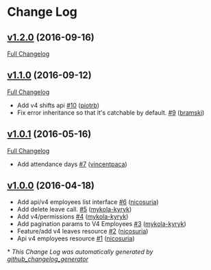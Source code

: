 # Change Log

## [v1.2.0](https://github.com/payrollhero/payroll_hero-api/tree/v1.2.0) (2016-09-16)
[Full Changelog](https://github.com/payrollhero/payroll_hero-api/compare/v1.1.0...v1.2.0)

## [v1.1.0](https://github.com/payrollhero/payroll_hero-api/tree/v1.1.0) (2016-09-12)
[Full Changelog](https://github.com/payrollhero/payroll_hero-api/compare/v1.0.1...v1.1.0)

- Add v4 shifts api [\#10](https://github.com/payrollhero/payroll_hero-api/pull/10) ([piotrb](https://github.com/piotrb))
- Fix error inheritance so that it's catchable by default. [\#9](https://github.com/payrollhero/payroll_hero-api/pull/9) ([bramski](https://github.com/bramski))

## [v1.0.1](https://github.com/payrollhero/payroll_hero-api/tree/v1.0.1) (2016-05-16)
[Full Changelog](https://github.com/payrollhero/payroll_hero-api/compare/v1.0.0...v1.0.1)

- Add attendance days [\#7](https://github.com/payrollhero/payroll_hero-api/pull/7) ([vincentpaca](https://github.com/vincentpaca))

## [v1.0.0](https://github.com/payrollhero/payroll_hero-api/tree/v1.0.0) (2016-04-18)
- Add api/v4 employees list interface [\#6](https://github.com/payrollhero/payroll_hero-api/pull/6) ([nicosuria](https://github.com/nicosuria))
- Add delete leave call. [\#5](https://github.com/payrollhero/payroll_hero-api/pull/5) ([mykola-kyryk](https://github.com/mykola-kyryk))
- Add v4/permissions [\#4](https://github.com/payrollhero/payroll_hero-api/pull/4) ([mykola-kyryk](https://github.com/mykola-kyryk))
- Add pagination params to V4 Employees [\#3](https://github.com/payrollhero/payroll_hero-api/pull/3) ([mykola-kyryk](https://github.com/mykola-kyryk))
- Feature/add v4 leaves resource [\#2](https://github.com/payrollhero/payroll_hero-api/pull/2) ([nicosuria](https://github.com/nicosuria))
- Api v4 employees resource [\#1](https://github.com/payrollhero/payroll_hero-api/pull/1) ([nicosuria](https://github.com/nicosuria))



\* *This Change Log was automatically generated by [github_changelog_generator](https://github.com/skywinder/Github-Changelog-Generator)*